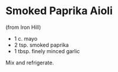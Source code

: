 # Smoked Paprika Aioli

(from Iron Hill)

- 1 c. mayo
- 2 tsp. smoked paprika
- 1 tbsp. finely minced garlic

Mix and refrigerate.
